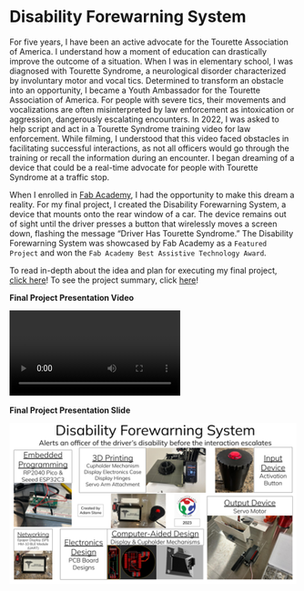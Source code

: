 # Disability Forewarning System

For five years, I have been an active advocate for the Tourette Association of America. I understand how a moment of education can drastically improve the outcome of a situation. When I was in elementary school, I was diagnosed with Tourette Syndrome, a neurological disorder characterized by involuntary motor and vocal tics. Determined to transform an obstacle into an opportunity, I became a Youth Ambassador for the Tourette Association of America. For people with severe tics, their movements and vocalizations are often misinterpreted by law enforcement as intoxication or aggression, dangerously escalating encounters. In 2022, I was asked to help script and act in a Tourette Syndrome training video for law enforcement. While filming, I understood that this video faced obstacles in facilitating successful interactions, as not all officers would go through the training or recall the information during an encounter. I began dreaming of a device that could be a real-time advocate for people with Tourette Syndrome at a traffic stop.


When I enrolled in [Fab Academy](../fab-academy/index.md), I had the opportunity to make this dream a reality. For my final project, I created the Disability Forewarning System, a device that mounts onto the rear window of a car. The device remains out of sight until the driver presses a button that wirelessly moves a screen down, flashing the message “Driver Has Tourette Syndrome.” The Disability Forewarning System was showcased by Fab Academy as a `Featured Project` and won the `Fab Academy Best Assistive Technology Award`.

To read in-depth about the idea and plan for executing my final project, [click here](./final-project-planning.md)! To see the project summary, click [here](./project-requirements.md)!

**Final Project Presentation Video**

<video src="../../../assets/images/stem/disability-forewarning-system/final-project.mp4" controls="controls" style="max-width: 730px;">
</video>

**Final Project Presentation Slide**

![Final Project Slide](../../assets/images/stem/disability-forewarning-system/final-project-slide.png)